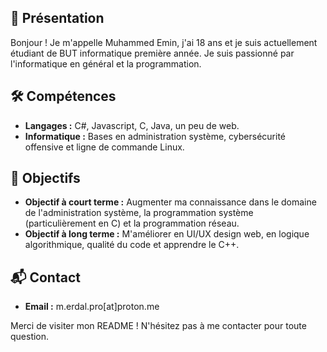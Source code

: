 ## 👋 Présentation
Bonjour ! Je m'appelle Muhammed Emin, j'ai 18 ans et je suis actuellement étudiant de BUT informatique première année. Je suis passionné par l'informatique en général et la programmation.

## 🛠 Compétences
- **Langages :** C#, Javascript, C, Java, un peu de web.
- **Informatique :** Bases en administration système, cybersécurité offensive et ligne de commande Linux.
  
## 🎯 Objectifs
- **Objectif à court terme :** Augmenter ma connaissance dans le domaine de l'administration système, la programmation système (particulièrement en C) et la programmation réseau.
- **Objectif à long terme :** M'améliorer en UI/UX design web, en logique algorithmique, qualité du code et apprendre le C++.

## 📬 Contact
- **Email :** m.erdal.pro[at]proton.me

Merci de visiter mon README ! N'hésitez pas à me contacter pour toute question.
